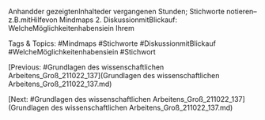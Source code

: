 Anhandder gezeigtenInhalteder vergangenen
Stunden;  Stichworte notieren–z.B.mitHilfevon 
Mindmaps
2. DiskussionmitBlickauf: 
WelcheMöglichkeitenhabensiein Ihrem

   Tags & Topics:
   #Mindmaps
   #Stichworte
   #DiskussionmitBlickauf
   #WelcheMöglichkeitenhabensiein
   #Stichwort

[Previous: #Grundlagen des wissenschaftlichen Arbeitens_Groß_211022_137](Grundlagen des wissenschaftlichen Arbeitens_Groß_211022_137.md)

[Next: #Grundlagen des wissenschaftlichen Arbeitens_Groß_211022_137](Grundlagen des wissenschaftlichen Arbeitens_Groß_211022_137.md)